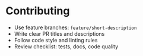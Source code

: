 # Contributing
 
- Use feature branches: `feature/short-description`
- Write clear PR titles and descriptions
- Follow code style and linting rules
- Review checklist: tests, docs, code quality 
